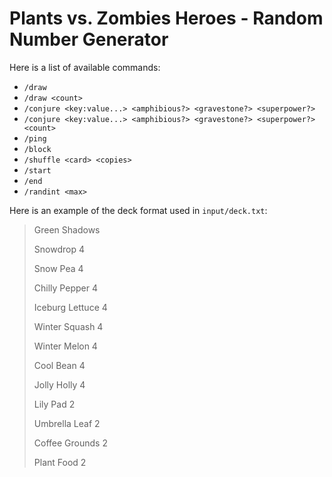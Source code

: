 # Plants vs. Zombies Heroes - Random Number Generator

Here is a list of available commands:
- `/draw`
- `/draw <count>`
- `/conjure <key:value...> <amphibious?> <gravestone?> <superpower?>`
- `/conjure <key:value...> <amphibious?> <gravestone?> <superpower?> <count>`
- `/ping`
- `/block`
- `/shuffle <card> <copies>`
- `/start`
- `/end`
- `/randint <max>`

Here is an example of the deck format used in `input/deck.txt`:
> Green Shadows
>
> Snowdrop 4
>
> Snow Pea 4
>
> Chilly Pepper 4
>
> Iceburg Lettuce 4
>
> Winter Squash 4
>
> Winter Melon 4
>
> Cool Bean 4
>
> Jolly Holly 4
>
> Lily Pad 2
>
> Umbrella Leaf 2
>
> Coffee Grounds 2
>
> Plant Food 2